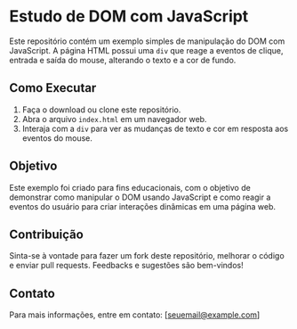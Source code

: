 # Estudo de DOM com JavaScript

Este repositório contém um exemplo simples de manipulação do DOM com JavaScript. A página HTML possui uma `div` que reage a eventos de clique, entrada e saída do mouse, alterando o texto e a cor de fundo.

## Como Executar

1. Faça o download ou clone este repositório.
2. Abra o arquivo `index.html` em um navegador web.
3. Interaja com a `div` para ver as mudanças de texto e cor em resposta aos eventos do mouse.

## Objetivo

Este exemplo foi criado para fins educacionais, com o objetivo de demonstrar como manipular o DOM usando JavaScript e como reagir a eventos do usuário para criar interações dinâmicas em uma página web.

## Contribuição

Sinta-se à vontade para fazer um fork deste repositório, melhorar o código e enviar pull requests. Feedbacks e sugestões são bem-vindos!

## Contato

Para mais informações, entre em contato: [seuemail@example.com]
